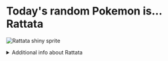 # Today's random Pokemon is... Rattata

![Rattata shiny sprite](https://raw.githubusercontent.com/PokeAPI/sprites/master/sprites/pokemon/shiny/19.png)

<details>
<summary>Additional info about Rattata</summary>

| srpite type | image |
|------|------|
| back_default | ![Rattata back_default sprite](https://raw.githubusercontent.com/PokeAPI/sprites/master/sprites/pokemon/back/19.png) |
| back_female | ![Rattata back_female sprite](https://raw.githubusercontent.com/PokeAPI/sprites/master/sprites/pokemon/back/female/19.png) |
| back_shiny | ![Rattata back_shiny sprite](https://raw.githubusercontent.com/PokeAPI/sprites/master/sprites/pokemon/back/shiny/19.png) |
| back_shiny_female | ![Rattata back_shiny_female sprite](https://raw.githubusercontent.com/PokeAPI/sprites/master/sprites/pokemon/back/shiny/female/19.png) |
| front_default | ![Rattata front_default sprite](https://raw.githubusercontent.com/PokeAPI/sprites/master/sprites/pokemon/19.png) |
| front_female | ![Rattata front_female sprite](https://raw.githubusercontent.com/PokeAPI/sprites/master/sprites/pokemon/female/19.png) |
| front_shiny_female | ![Rattata front_shiny_female sprite](https://raw.githubusercontent.com/PokeAPI/sprites/master/sprites/pokemon/shiny/female/19.png) | </details>